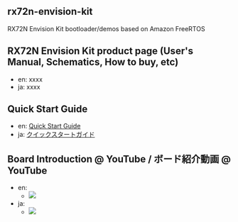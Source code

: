 ## rx72n-envision-kit
RX72N Envision Kit bootloader/demos based on Amazon FreeRTOS

## RX72N Envision Kit product page (User's Manual, Schematics, How to buy, etc)
* en: xxxx
* ja: xxxx

## Quick Start Guide
* en: [Quick Start Guide](https://github.com/renesas/rx72n-envision-kit/wiki/Quick-Start-Guide)
* ja: [クイックスタートガイド](https://github.com/renesas/rx72n-envision-kit/wiki/%E3%82%AF%E3%82%A4%E3%83%83%E3%82%AF%E3%82%B9%E3%82%BF%E3%83%BC%E3%83%88%E3%82%AC%E3%82%A4%E3%83%89)

## Board Introduction @ YouTube / ボード紹介動画 @ YouTube
* en:
    * [![](https://img.youtube.com/vi/tsOEiG4gNNE/0.jpg)](https://www.youtube.com/watch?v=tsOEiG4gNNE)
* ja:
    * [![](https://img.youtube.com/vi/ZC1WexzCJEo/0.jpg)](https://www.youtube.com/watch?v=ZC1WexzCJEo)

